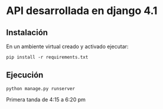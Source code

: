 # API desarrollada en django 4.1

## Instalación

En un ambiente virtual creado y activado ejecutar:
```
pip install -r requirements.txt
```

## Ejecución
```
python manage.py runserver
```


Primera tanda de 4:15 a 6:20 pm